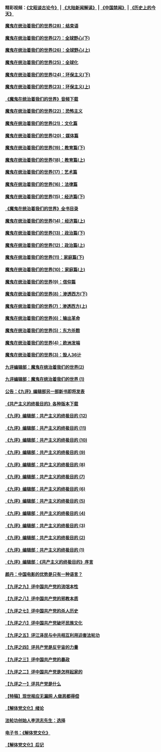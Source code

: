 #### 精彩视频：[《文昭谈古论今》](https://github.com/gfw-breaker/wenzhao/blob/master/README.md?t=01300030) | [《大陆新闻解读》](https://github.com/gfw-breaker/ntdtv-comedy/blob/master/README.md?t=01300030) | [《中国禁闻》](https://github.com/gfw-breaker/ntdtv-news/blob/master/README.md?t=01300030) | [《历史上的今天》](https://github.com/gfw-breaker/today-in-history/blob/master/README.md?t=01300030) 

#### [魔鬼在统治着我们的世界(28)：结束语](../pages/nsc422/n10936246.md?t=01300030) 

#### [魔鬼在统治着我们的世界(27)：全球野心(下)](../pages/nsc422/n10928319.md?t=01300030) 

#### [魔鬼在统治着我们的世界(26)：全球野心(上)](../pages/nsc422/n10900318.md?t=01300030) 

#### [魔鬼在统治着我们的世界(25)：全球化](../pages/nsc422/n10788205.md?t=01300030) 

#### [魔鬼在统治着我们的世界(24)：环保主义(下)](../pages/nsc422/n10695307.md?t=01300030) 

#### [魔鬼在统治着我们的世界(23)：环保主义(上)](../pages/nsc422/n10688613.md?t=01300030) 

#### [《魔鬼在统治着我们的世界》音频下载](../pages/nsc422/n10635553.md?t=01300030) 

#### [魔鬼在统治着我们的世界(22)：恐怖主义](../pages/nsc422/n10614727.md?t=01300030) 

#### [魔鬼在统治着我们的世界(21)：文化篇](../pages/nsc422/n10597706.md?t=01300030) 

#### [魔鬼在统治着我们的世界(20)：媒体篇](../pages/nsc422/n10586579.md?t=01300030) 

#### [魔鬼在统治着我们的世界(19)：教育篇(下)](../pages/nsc422/n10564808.md?t=01300030) 

#### [魔鬼在统治着我们的世界(18)：教育篇(上)](../pages/nsc422/n10526970.md?t=01300030) 

#### [魔鬼在统治着我们的世界(17)：艺术篇](../pages/nsc422/n10499093.md?t=01300030) 

#### [魔鬼在统治着我们的世界(16)：法律篇](../pages/nsc422/n10485969.md?t=01300030) 

#### [魔鬼在统治着我们的世界(15)：经济篇(下)](../pages/nsc422/n10469975.md?t=01300030) 

#### [《魔鬼在统治着我们的世界》全书目录](../pages/nsc422/n10464261.md?t=01300030) 

#### [魔鬼在统治着我们的世界(14)：经济篇(上)](../pages/nsc422/n10457370.md?t=01300030) 

#### [魔鬼在统治着我们的世界(13)：政治篇(下)](../pages/nsc422/n10448270.md?t=01300030) 

#### [魔鬼在统治着我们的世界(12)：政治篇(上)](../pages/nsc422/n10444576.md?t=01300030) 

#### [魔鬼在统治着我们的世界(11)：家庭篇(下)](../pages/nsc422/n10440961.md?t=01300030) 

#### [魔鬼在统治着我们的世界(10)：家庭篇(上)](../pages/nsc422/n10435448.md?t=01300030) 

#### [魔鬼在统治着我们的世界(9)：信仰篇](../pages/nsc422/n10432159.md?t=01300030) 

#### [魔鬼在统治着我们的世界(8)：渗透西方(下)](../pages/nsc422/n10429603.md?t=01300030) 

#### [魔鬼在统治着我们的世界(7)：渗透西方(上)](../pages/nsc422/n10426013.md?t=01300030) 

#### [魔鬼在统治着我们的世界(6)：输出革命](../pages/nsc422/n10421536.md?t=01300030) 

#### [魔鬼在统治着我们的世界(5)：东方杀戮](../pages/nsc422/n10417707.md?t=01300030) 

#### [魔鬼在统治着我们的世界(4)：欧洲发端](../pages/nsc422/n10414890.md?t=01300030) 

#### [魔鬼在统治着我们的世界(3)：毁人36计](../pages/nsc422/n10411583.md?t=01300030) 

#### [九评编辑部：魔鬼在统治着我们的世界(2)](../pages/nsc422/n10410036.md?t=01300030) 

#### [九评编辑部：魔鬼在统治着我们的世界 (1)](../pages/nsc422/n10406825.md?t=01300030) 

#### [公告：《九评》编辑部另一部新书即将发表](../pages/nsc422/n10405104.md?t=01300030) 

#### [《共产主义的终极目的》各种版本下载](../pages/nsc422/n10022138.md?t=01300030) 

#### [《九评》编辑部：共产主义的终极目的 (12)](../pages/nsc422/n9933272.md?t=01300030) 

#### [《九评》编辑部：共产主义的终极目的 (11)](../pages/nsc422/n9924973.md?t=01300030) 

#### [《九评》编辑部：共产主义的终极目的 (10)](../pages/nsc422/n9920883.md?t=01300030) 

#### [《九评》编辑部：共产主义的终极目的 (9)](../pages/nsc422/n9916363.md?t=01300030) 

#### [《九评》编辑部：共产主义的终极目的 (8)](../pages/nsc422/n9912488.md?t=01300030) 

#### [《九评》编辑部：共产主义的终极目的 (7)](../pages/nsc422/n9901176.md?t=01300030) 

#### [《九评》编辑部：共产主义的终极目的 (6)](../pages/nsc422/n9899359.md?t=01300030) 

#### [《九评》编辑部：共产主义的终极目的 (5)](../pages/nsc422/n9893174.md?t=01300030) 

#### [《九评》编辑部：共产主义的终极目的 (4)](../pages/nsc422/n9891246.md?t=01300030) 

#### [《九评》编辑部：共产主义的终极目的 (3)](../pages/nsc422/n9879879.md?t=01300030) 

#### [《九评》编辑部：共产主义的终极目的 (2)](../pages/nsc422/n9876205.md?t=01300030) 

#### [《九评》编辑部：共产主义的终极目的 (1)](../pages/nsc422/n9865857.md?t=01300030) 

#### [《九评》编辑部：《共产主义的终极目的》序言](../pages/nsc422/n9862666.md?t=01300030) 

#### [颜丹：中国电影的优势是只有一种语言？](../pages/nsc422/n9583062.md?t=01300030) 

#### [【九评之九】评中国共产党的流氓本性](../pages/nsc422/n737542.md?t=01300030) 

#### [【九评之八】评中国共产党的邪教本质](../pages/nsc422/n735942.md?t=01300030) 

#### [【九评之七】评中国共产党的杀人历史](../pages/nsc422/n733806.md?t=01300030) 

#### [【九评之六】评中国共产党破坏民族文化](../pages/nsc422/n731667.md?t=01300030) 

#### [【九评之五】评江泽民与中共相互利用迫害法轮功](../pages/nsc422/n730058.md?t=01300030) 

#### [【九评之四】评共产党是反宇宙的力量](../pages/nsc422/n727814.md?t=01300030) 

#### [【九评之三】评中国共产党的暴政](../pages/nsc422/n725597.md?t=01300030) 

#### [【九评之二】评中国共产党是怎样起家的](../pages/nsc422/n723946.md?t=01300030) 

#### [【九评之一】评共产党是什么](../pages/nsc422/n722529.md?t=01300030) 

#### [【特稿】现世报应无漏网 人做恶都得偿](../pages/nsc422/n4215167.md?t=01300030) 

#### [【解体党文化】绪论](../pages/nsc422/n1449356.md?t=01300030) 

#### [法轮功创始人李洪志先生：选择](../pages/nsc422/n3580738.md?t=01300030) 

#### [电子书：《解体党文化》](../pages/nsc422/n1573484.md?t=01300030) 

#### [【解体党文化】后记](../pages/nsc422/n1531999.md?t=01300030) 

